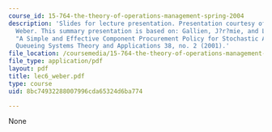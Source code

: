 ```yaml
---
course_id: 15-764-the-theory-of-operations-management-spring-2004
description: 'Slides for lecture presentation. Presentation courtesy of Theophane
  Weber. This summary presentation is based on: Gallien, J?r?mie, and Lawrence Wein.
  "A Simple and Effective Component Procurement Policy for Stochastic Assembly Systems."
  Queueing Systems Theory and Applications 38, no. 2 (2001).'
file_location: /coursemedia/15-764-the-theory-of-operations-management-spring-2004/8bc74932288007996cda65324d6ba774_lec6_weber.pdf
file_type: application/pdf
layout: pdf
title: lec6_weber.pdf
type: course
uid: 8bc74932288007996cda65324d6ba774

---
```

None